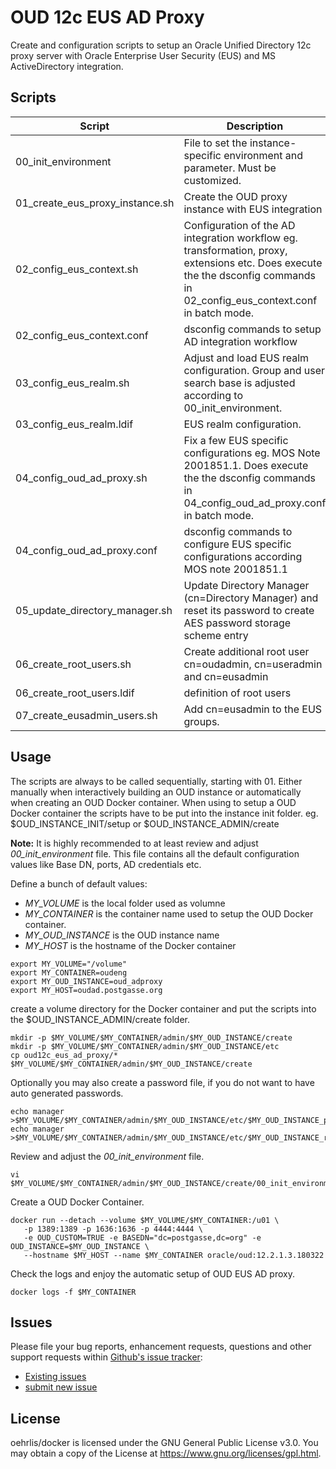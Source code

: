 # OUD 12c EUS AD Proxy

Create and configuration scripts to setup an Oracle Unified Directory 12c proxy server with Oracle Enterprise User Security (EUS) and MS ActiveDirectory integration.

## Scripts

| Script                          | Description                                                                                                                                                                 |
| ------------------------------- | --------------------------------------------------------------------------------------------------------------------------------------------------------------------------- |
| 00_init_environment             | File to set the instance-specific environment and parameter. Must be customized.                                                                                            |
| 01_create_eus_proxy_instance.sh | Create the OUD proxy instance with EUS integration                                                                                                                          |
| 02_config_eus_context.sh        | Configuration of the AD integration workflow eg. transformation, proxy, extensions etc. Does execute the the dsconfig commands in 02_config_eus_context.conf in batch mode. |
| 02_config_eus_context.conf      | dsconfig commands to setup AD integration workflow                                                                                                                          |  |
| 03_config_eus_realm.sh          | Adjust and load EUS realm configuration. Group and user search base is adjusted according to 00_init_environment.                                                           |
| 03_config_eus_realm.ldif        | EUS realm configuration.                                                                                                                                                    |
| 04_config_oud_ad_proxy.sh       | Fix a few EUS specific configurations eg. MOS Note 2001851.1. Does execute the the dsconfig commands in 04_config_oud_ad_proxy.conf in batch mode.                          |
| 04_config_oud_ad_proxy.conf     | dsconfig commands to configure EUS specific configurations according MOS note 2001851.1                                                                                     |
| 05_update_directory_manager.sh  | Update Directory Manager (cn=Directory Manager) and reset its password to create AES password storage scheme entry                                                          |
| 06_create_root_users.sh         | Create additional root user cn=oudadmin, cn=useradmin and cn=eusadmin                                                                                                       |
| 06_create_root_users.ldif       | definition of root users                                                                                                                                                    |
| 07_create_eusadmin_users.sh     | Add cn=eusadmin to the EUS groups.                                                                                                                                          |

## Usage

The scripts are always to be called sequentially, starting with 01. Either manually when interactively building an OUD instance or automatically when creating an OUD Docker container. When using to setup a OUD Docker container the scripts have to be put into the instance init folder. eg. $OUD_INSTANCE_INIT/setup or $OUD_INSTANCE_ADMIN/create 

**Note:** It is highly recommended to at least review and adjust _00_init_environment_ file. This file contains all the default configuration values like Base DN, ports, AD credentials etc.

Define a bunch of default values:
* _MY_VOLUME_ is the local folder used as volumne
* _MY_CONTAINER_ is the container name used to setup the OUD Docker container.
* _MY_OUD_INSTANCE_ is the OUD instance name
* _MY_HOST_ is the hostname of the Docker container
```
export MY_VOLUME="/volume"
export MY_CONTAINER=oudeng
export MY_OUD_INSTANCE=oud_adproxy
export MY_HOST=oudad.postgasse.org
```

create a volume directory for the Docker container and put the scripts into the $OUD_INSTANCE_ADMIN/create folder. 
```
mkdir -p $MY_VOLUME/$MY_CONTAINER/admin/$MY_OUD_INSTANCE/create
mkdir -p $MY_VOLUME/$MY_CONTAINER/admin/$MY_OUD_INSTANCE/etc
cp oud12c_eus_ad_proxy/* $MY_VOLUME/$MY_CONTAINER/admin/$MY_OUD_INSTANCE/create
```

Optionally you may also create a password file, if you do not want to have auto generated passwords.
```
echo manager >$MY_VOLUME/$MY_CONTAINER/admin/$MY_OUD_INSTANCE/etc/$MY_OUD_INSTANCE_pwd.txt
echo manager >$MY_VOLUME/$MY_CONTAINER/admin/$MY_OUD_INSTANCE/etc/$MY_OUD_INSTANCE_root_users_pwd.txt
```

Review and adjust the _00_init_environment_ file.
```
vi $MY_VOLUME/$MY_CONTAINER/admin/$MY_OUD_INSTANCE/create/00_init_environment
```

Create a OUD Docker Container.
```
docker run --detach --volume $MY_VOLUME/$MY_CONTAINER:/u01 \
   -p 1389:1389 -p 1636:1636 -p 4444:4444 \
   -e OUD_CUSTOM=TRUE -e BASEDN="dc=postgasse,dc=org" -e OUD_INSTANCE=$MY_OUD_INSTANCE \
   --hostname $MY_HOST --name $MY_CONTAINER oracle/oud:12.2.1.3.180322
```

Check the logs and enjoy the automatic setup of OUD EUS AD proxy.
```
docker logs -f $MY_CONTAINER
```

## Issues
Please file your bug reports, enhancement requests, questions and other support requests within [Github's issue tracker](https://help.github.com/articles/about-issues/):

* [Existing issues](https://github.com/oehrlis/oudbase/issues)
* [submit new issue](https://github.com/oehrlis/oudbase/issues/new)

## License
oehrlis/docker is licensed under the GNU General Public License v3.0. You may obtain a copy of the License at <https://www.gnu.org/licenses/gpl.html>.